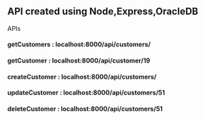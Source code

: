 ## API created using Node,Express,OracleDB

APIs 
#### getCustomers : localhost:8000/api/customers/
#### getCustomer : localhost:8000/api/customer/19
#### createCustomer : localhost:8000/api/customers/
#### updateCustomer : localhost:8000/api/customers/51
#### deleteCustomer : localhost:8000/api/customers/51